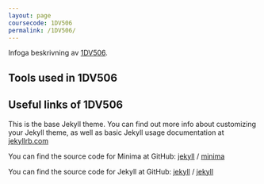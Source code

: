 ```yaml
---
layout: page
coursecode: 1DV506
permalink: /1DV506/
---
```


Infoga beskrivning av [1DV506](https://mymoodle.lnu.se/course/view.php?id=36311).

## Tools used in 1DV506

## Useful links of 1DV506

This is the base Jekyll theme. You can find out more info about customizing your Jekyll theme, as well as basic Jekyll usage documentation at [jekyllrb.com](https://jekyllrb.com/)
 
You can find the source code for Minima at GitHub:
[jekyll][jekyll-organization] /
[minima](https://github.com/jekyll/minima)

You can find the source code for Jekyll at GitHub:
[jekyll][jekyll-organization] /
[jekyll](https://github.com/jekyll/jekyll)


[jekyll-organization]: https://github.com/jekyll